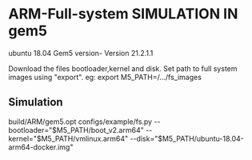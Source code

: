 # ARM-Full-system SIMULATION IN gem5
 ubuntu 18.04
 Gem5 version- Version 21.2.1.1
 
 Download the files bootloader,kernel and disk. Set path to full system images using "export".
 eg: export M5_PATH=/.../fs_images

Simulation
--------------------------

 build/ARM/gem5.opt configs/example/fs.py 
 --bootloader="$M5_PATH/boot_v2.arm64"
 --kernel="$M5_PATH/vmlinux.arm64" 
 --disk="$M5_PATH/ubuntu-18.04-arm64-docker.img"
